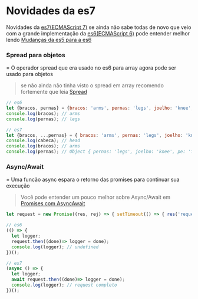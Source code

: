 # Novidades da es7
Novidades da [es7(ECMAScript 7)](http://www.ecma-international.org/ecma-262/7.0/) se ainda não sabe todas de novo que veio com a grande implementação da [es6(ECMAScript 6)](http://www.ecma-international.org/ecma-262/6.0/) pode entender melhor lendo [Mudanças da es5 para a es6](https://github.com/codermarcos/javascript-weekly/tree/master/mudancas-da-es5-para-a-es6)

### Spread para objetos
=
O operador spread que era usado no es6 para array agora pode ser usado para objetos
> se não ainda não tinha visto o spread em array recomendo fortemente que leia [Spread](https://github.com/codermarcos/javascript-weekly/tree/master/mudancas-da-es5-para-a-es6/spread)
```javascript
// es6 
let {bracos, pernas} = {bracos: 'arms', pernas: 'legs', joelho: 'knee', pe: 'foot'};
console.log(bracos); // arms
console.log(pernas); // legs

// es7
let {bracos, ...pernas} = { bracos: 'arms', pernas: 'legs', joelho: 'knee', pe: 'foot'};
console.log(cabeca); // head
console.log(bracos); // arms
console.log(pernas); // Object { pernas: 'legs', joelho: 'knee', pe: 'foot' }
```

### Async/Await 
=
Uma funcão async espara o retorno das promises para continuar sua execução
> Você pode entender um pouco melhor sobre Async/Await em [Promises com AsyncAwait](https://github.com/codermarcos/javascript-weekly/tree/master/promises-com-async-await)

```javascript
let request = new Promise((res, rej) => { setTimeout(() => { res('request completo') },1000) });

// es6
(() => {
  let logger;
  request.then((done)=> logger = done);
  console.log(logger); // undefined
})();

// es7
(async () => {
  let logger;
  await request.then((done)=> logger = done);
  console.log(logger); // request completo
})();
```